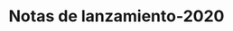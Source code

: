 ﻿---
title: Notas de lanzamiento-2020
type: docs
weight: 10
url: /es/net/release-notes-2020/
description: Las notas de lanzamiento de Aspose.3D publicadas en 2020.
---
